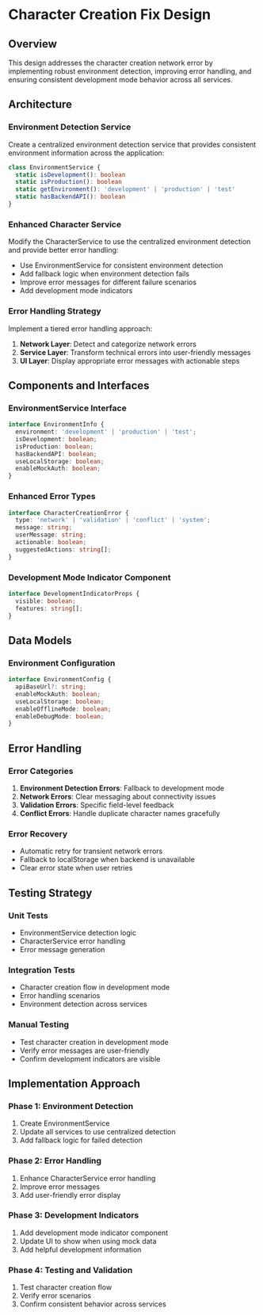 # Character Creation Fix Design

## Overview

This design addresses the character creation network error by implementing robust environment detection, improving error handling, and ensuring consistent development mode behavior across all services.

## Architecture

### Environment Detection Service

Create a centralized environment detection service that provides consistent environment information across the application:

```typescript
class EnvironmentService {
  static isDevelopment(): boolean
  static isProduction(): boolean
  static getEnvironment(): 'development' | 'production' | 'test'
  static hasBackendAPI(): boolean
}
```

### Enhanced Character Service

Modify the CharacterService to use the centralized environment detection and provide better error handling:

- Use EnvironmentService for consistent environment detection
- Add fallback logic when environment detection fails
- Improve error messages for different failure scenarios
- Add development mode indicators

### Error Handling Strategy

Implement a tiered error handling approach:

1. **Network Layer**: Detect and categorize network errors
2. **Service Layer**: Transform technical errors into user-friendly messages
3. **UI Layer**: Display appropriate error messages with actionable steps

## Components and Interfaces

### EnvironmentService Interface

```typescript
interface EnvironmentInfo {
  environment: 'development' | 'production' | 'test';
  isDevelopment: boolean;
  isProduction: boolean;
  hasBackendAPI: boolean;
  useLocalStorage: boolean;
  enableMockAuth: boolean;
}
```

### Enhanced Error Types

```typescript
interface CharacterCreationError {
  type: 'network' | 'validation' | 'conflict' | 'system';
  message: string;
  userMessage: string;
  actionable: boolean;
  suggestedActions: string[];
}
```

### Development Mode Indicator Component

```typescript
interface DevelopmentIndicatorProps {
  visible: boolean;
  features: string[];
}
```

## Data Models

### Environment Configuration

```typescript
interface EnvironmentConfig {
  apiBaseUrl?: string;
  enableMockAuth: boolean;
  useLocalStorage: boolean;
  enableOfflineMode: boolean;
  enableDebugMode: boolean;
}
```

## Error Handling

### Error Categories

1. **Environment Detection Errors**: Fallback to development mode
2. **Network Errors**: Clear messaging about connectivity issues
3. **Validation Errors**: Specific field-level feedback
4. **Conflict Errors**: Handle duplicate character names gracefully

### Error Recovery

- Automatic retry for transient network errors
- Fallback to localStorage when backend is unavailable
- Clear error state when user retries

## Testing Strategy

### Unit Tests

- EnvironmentService detection logic
- CharacterService error handling
- Error message generation

### Integration Tests

- Character creation flow in development mode
- Error handling scenarios
- Environment detection across services

### Manual Testing

- Test character creation in development mode
- Verify error messages are user-friendly
- Confirm development indicators are visible

## Implementation Approach

### Phase 1: Environment Detection
1. Create EnvironmentService
2. Update all services to use centralized detection
3. Add fallback logic for failed detection

### Phase 2: Error Handling
1. Enhance CharacterService error handling
2. Improve error messages
3. Add user-friendly error display

### Phase 3: Development Indicators
1. Add development mode indicator component
2. Update UI to show when using mock data
3. Add helpful development information

### Phase 4: Testing and Validation
1. Test character creation flow
2. Verify error scenarios
3. Confirm consistent behavior across services